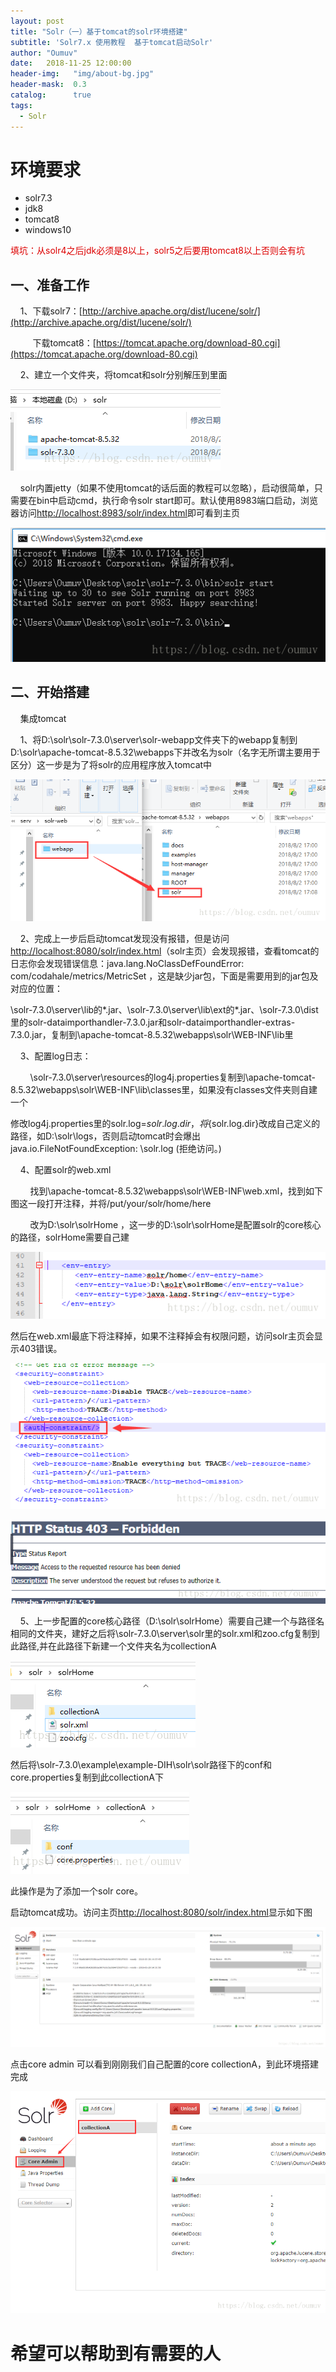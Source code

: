 ```yaml
---
layout: post
title: "Solr（一）基于tomcat的solr环境搭建"
subtitle: 'Solr7.x 使用教程  基于tomcat启动Solr'
author: "Oumuv"
date:   2018-11-25 12:00:00
header-img:   "img/about-bg.jpg"
header-mask:  0.3
catalog:      true
tags:
  - Solr
---
```


环境要求
====

*   solr7.3
*   jdk8
*   tomcat8
*   windows10

<font color=#dd0000>填坑：从solr4之后jdk必须是8以上，solr5之后要用tomcat8以上否则会有坑</font>

一、准备工作
------

    1、下载solr7：[http://archive.apache.org/dist/lucene/solr/](http://archive.apache.org/dist/lucene/solr/)

         下载tomcat8：[https://tomcat.apache.org/download-80.cgi](https://tomcat.apache.org/download-80.cgi)

    2、建立一个文件夹，将tomcat和solr分别解压到里面

![](https://raw.githubusercontent.com/Oumuv/oumuv.github.io/master/img/2018/11/25/20180802213912318.png)​

    solr内置jetty（如果不使用tomcat的话后面的教程可以忽略），启动很简单，只需要在bin中启动cmd，执行命令solr start即可。默认使用8983端口启动，浏览器访问[http://localhost:8983/solr/index.html](http://localhost:8983/solr/index.html)即可看到主页

![](https://raw.githubusercontent.com/Oumuv/oumuv.github.io/master/img/2018/11/25/2.png)​

二、开始搭建
------

    集成tomcat

    1、将D:\\solr\\solr-7.3.0\\server\\solr-webapp文件夹下的webapp复制到D:\\solr\\apache-tomcat-8.5.32\\webapps下并改名为solr（名字无所谓主要用于区分）这一步是为了将solr的应用程序放入tomcat中

![](https://raw.githubusercontent.com/Oumuv/oumuv.github.io/master/img/2018/11/25/3.png)​

    2、完成上一步后启动tomcat发现没有报错，但是访问[http://localhost:8080/solr/index.html](http://localhost:8080/solr/index.html)（solr主页）会发现报错，查看tomcat的日志你会发现错误信息：java.lang.NoClassDefFoundError: com/codahale/metrics/MetricSet ，这是缺少jar包，下面是需要用到的jar包及对应的位置：

\\solr-7.3.0\\server\\lib的*.jar、\\solr-7.3.0\\server\\lib\\ext的*.jar、\\solr-7.3.0\\dist里的solr-dataimporthandler-7.3.0.jar和solr-dataimporthandler-extras-7.3.0.jar，复制到\\apache-tomcat-8.5.32\\webapps\\solr\\WEB-INF\\lib里

    3、配置log日志：

        \\solr-7.3.0\\server\\resources的log4j.properties复制到\\apache-tomcat-8.5.32\\webapps\\solr\\WEB-INF\\lib\\classes里，如果没有classes文件夹则自建一个

修改log4j.properties里的solr.log=${solr.log.dir}，将${solr.log.dir}改成自己定义的路径，如D:\\solr\\logs，否则启动tomcat时会爆出java.io.FileNotFoundException: \\solr.log (拒绝访问。)

    4、配置solr的web.xml

        找到\\apache-tomcat-8.5.32\\webapps\\solr\\WEB-INF\\web.xml，找到如下图这一段打开注释，并将<env-entry-value>/put/your/solr/home/here</env-entry-value>

        改为<env-entry-value>D:\\solr\\solrHome</env-entry-value> ，这一步的D:\\solr\\solrHome是配置solr的core核心的路径，solrHome需要自己建

![](https://raw.githubusercontent.com/Oumuv/oumuv.github.io/master/img/2018/11/25/4.png)​

然后在web.xml最底下将<auth-constraint/>注释掉，如果不注释掉会有权限问题，访问solr主页会显示403错误。

![](https://raw.githubusercontent.com/Oumuv/oumuv.github.io/master/img/2018/11/25/5.png)​

![](https://raw.githubusercontent.com/Oumuv/oumuv.github.io/master/img/2018/11/25/6.png)​

    5、上一步配置的core核心路径（D:\\solr\\solrHome）需要自己建一个与路径名相同的文件夹，建好之后将\\solr-7.3.0\\server\\solr里的solr.xml和zoo.cfg复制到此路径,并在此路径下新建一个文件夹名为collectionA

![](https://raw.githubusercontent.com/Oumuv/oumuv.github.io/master/img/2018/11/25/7.png)​

然后将\\solr-7.3.0\\example\\example-DIH\\solr\\solr路径下的conf和core.properties复制到此collectionA下

![](https://raw.githubusercontent.com/Oumuv/oumuv.github.io/master/img/2018/11/25/8.png)​

此操作是为了添加一个solr core。

启动tomcat成功。访问主页[http://localhost:8080/solr/index.html](http://localhost:8080/solr/index.html)显示如下图

![](https://raw.githubusercontent.com/Oumuv/oumuv.github.io/master/img/2018/11/25/9.png)​

点击core admin 可以看到刚刚我们自己配置的core collectionA，到此环境搭建完成

![](https://raw.githubusercontent.com/Oumuv/oumuv.github.io/master/img/2018/11/25/01.png)​

希望可以帮助到有需要的人
============